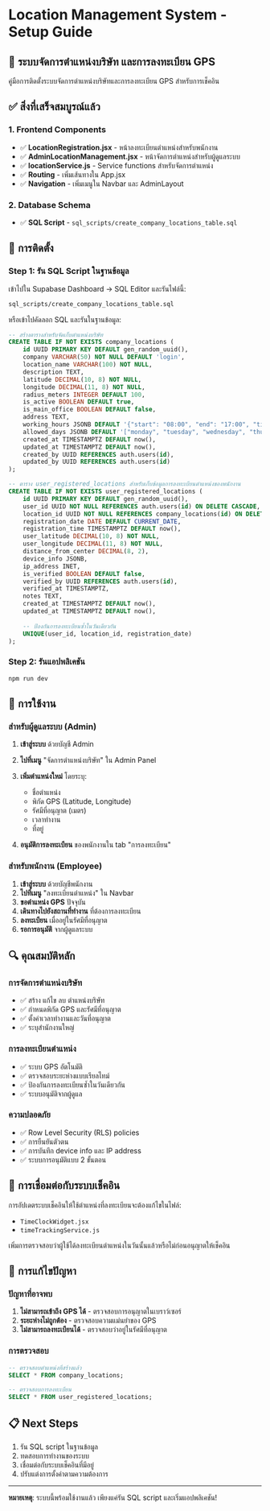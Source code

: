 # Location Management System - Setup Guide

## 🎯 ระบบจัดการตำแหน่งบริษัท และการลงทะเบียน GPS

คู่มือการติดตั้งระบบจัดการตำแหน่งบริษัทและการลงทะเบียน GPS สำหรับการเช็คอิน

## ✅ สิ่งที่เสร็จสมบูรณ์แล้ว

### 1. Frontend Components
- ✅ **LocationRegistration.jsx** - หน้าลงทะเบียนตำแหน่งสำหรับพนักงาน
- ✅ **AdminLocationManagement.jsx** - หน้าจัดการตำแหน่งสำหรับผู้ดูแลระบบ
- ✅ **locationService.js** - Service functions สำหรับจัดการตำแหน่ง
- ✅ **Routing** - เพิ่มเส้นทางใน App.jsx
- ✅ **Navigation** - เพิ่มเมนูใน Navbar และ AdminLayout

### 2. Database Schema
- ✅ **SQL Script** - `sql_scripts/create_company_locations_table.sql`

## 🔧 การติดตั้ง

### Step 1: รัน SQL Script ในฐานข้อมูล

เข้าไปใน Supabase Dashboard → SQL Editor และรันไฟล์นี้:

```bash
sql_scripts/create_company_locations_table.sql
```

หรือเข้าไปคัดลอก SQL และรันในฐานข้อมูล:

```sql
-- สร้างตารางสำหรับจัดเก็บตำแหน่งบริษัท
CREATE TABLE IF NOT EXISTS company_locations (
    id UUID PRIMARY KEY DEFAULT gen_random_uuid(),
    company VARCHAR(50) NOT NULL DEFAULT 'login',
    location_name VARCHAR(100) NOT NULL,
    description TEXT,
    latitude DECIMAL(10, 8) NOT NULL,
    longitude DECIMAL(11, 8) NOT NULL,
    radius_meters INTEGER DEFAULT 100,
    is_active BOOLEAN DEFAULT true,
    is_main_office BOOLEAN DEFAULT false,
    address TEXT,
    working_hours JSONB DEFAULT '{"start": "08:00", "end": "17:00", "timezone": "Asia/Bangkok"}',
    allowed_days JSONB DEFAULT '["monday", "tuesday", "wednesday", "thursday", "friday"]',
    created_at TIMESTAMPTZ DEFAULT now(),
    updated_at TIMESTAMPTZ DEFAULT now(),
    created_by UUID REFERENCES auth.users(id),
    updated_by UUID REFERENCES auth.users(id)
);

-- ตาราง user_registered_locations สำหรับเก็บข้อมูลการลงทะเบียนตำแหน่งของพนักงาน
CREATE TABLE IF NOT EXISTS user_registered_locations (
    id UUID PRIMARY KEY DEFAULT gen_random_uuid(),
    user_id UUID NOT NULL REFERENCES auth.users(id) ON DELETE CASCADE,
    location_id UUID NOT NULL REFERENCES company_locations(id) ON DELETE CASCADE,
    registration_date DATE DEFAULT CURRENT_DATE,
    registration_time TIMESTAMPTZ DEFAULT now(),
    user_latitude DECIMAL(10, 8) NOT NULL,
    user_longitude DECIMAL(11, 8) NOT NULL,
    distance_from_center DECIMAL(8, 2),
    device_info JSONB,
    ip_address INET,
    is_verified BOOLEAN DEFAULT false,
    verified_by UUID REFERENCES auth.users(id),
    verified_at TIMESTAMPTZ,
    notes TEXT,
    created_at TIMESTAMPTZ DEFAULT now(),
    updated_at TIMESTAMPTZ DEFAULT now(),
    
    -- ป้องกันการลงทะเบียนซ้ำในวันเดียวกัน
    UNIQUE(user_id, location_id, registration_date)
);
```

### Step 2: รันแอปพลิเคชัน

```bash
npm run dev
```

## 🎯 การใช้งาน

### สำหรับผู้ดูแลระบบ (Admin)

1. **เข้าสู่ระบบ** ด้วยบัญชี Admin
2. **ไปที่เมนู** "จัดการตำแหน่งบริษัท" ใน Admin Panel
3. **เพิ่มตำแหน่งใหม่** โดยระบุ:
   - ชื่อตำแหน่ง
   - พิกัด GPS (Latitude, Longitude)
   - รัศมีที่อนุญาต (เมตร)
   - เวลาทำงาน
   - ที่อยู่

4. **อนุมัติการลงทะเบียน** ของพนักงานใน tab "การลงทะเบียน"

### สำหรับพนักงาน (Employee)

1. **เข้าสู่ระบบ** ด้วยบัญชีพนักงาน
2. **ไปที่เมนู** "ลงทะเบียนตำแหน่ง" ใน Navbar
3. **ขอตำแหน่ง GPS** ปัจจุบัน
4. **เดินทางไปยังสถานที่ทำงาน** ที่ต้องการลงทะเบียน
5. **ลงทะเบียน** เมื่ออยู่ในรัศมีที่อนุญาต
6. **รอการอนุมัติ** จากผู้ดูแลระบบ

## 🔍 คุณสมบัติหลัก

### การจัดการตำแหน่งบริษัท
- ✅ สร้าง แก้ไข ลบ ตำแหน่งบริษัท
- ✅ กำหนดพิกัด GPS และรัศมีที่อนุญาต
- ✅ ตั้งค่าเวลาทำงานและวันที่อนุญาต
- ✅ ระบุสำนักงานใหญ่

### การลงทะเบียนตำแหน่ง
- ✅ ระบบ GPS อัตโนมัติ
- ✅ ตรวจสอบระยะห่างแบบเรียลไทม์
- ✅ ป้องกันการลงทะเบียนซ้ำในวันเดียวกัน
- ✅ ระบบอนุมัติจากผู้ดูแล

### ความปลอดภัย
- ✅ Row Level Security (RLS) policies
- ✅ การยืนยันตัวตน
- ✅ การบันทึก device info และ IP address
- ✅ ระบบการอนุมัติแบบ 2 ขั้นตอน

## 🔄 การเชื่อมต่อกับระบบเช็คอิน

การอัปเดตระบบเช็คอินให้ใช้ตำแหน่งที่ลงทะเบียนจะต้องแก้ไขในไฟล์:
- `TimeClockWidget.jsx`
- `timeTrackingService.js`

เพิ่มการตรวจสอบว่าผู้ใช้ได้ลงทะเบียนตำแหน่งในวันนั้นแล้วหรือไม่ก่อนอนุญาตให้เช็คอิน

## 🐛 การแก้ไขปัญหา

### ปัญหาที่อาจพบ
1. **ไม่สามารถเข้าถึง GPS ได้** - ตรวจสอบการอนุญาตในเบราว์เซอร์
2. **ระยะห่างไม่ถูกต้อง** - ตรวจสอบความแม่นยำของ GPS
3. **ไม่สามารถลงทะเบียนได้** - ตรวจสอบว่าอยู่ในรัศมีที่อนุญาต

### การตรวจสอบ
```sql
-- ตรวจสอบตำแหน่งที่สร้างแล้ว
SELECT * FROM company_locations;

-- ตรวจสอบการลงทะเบียน
SELECT * FROM user_registered_locations;
```

## 📋 Next Steps

1. รัน SQL script ในฐานข้อมูล
2. ทดสอบการทำงานของระบบ
3. เชื่อมต่อกับระบบเช็คอินที่มีอยู่
4. ปรับแต่งการตั้งค่าตามความต้องการ

---

**หมายเหตุ**: ระบบนี้พร้อมใช้งานแล้ว เพียงแค่รัน SQL script และเริ่มแอปพลิเคชัน!